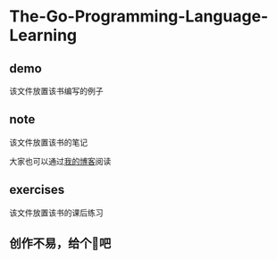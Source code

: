# The-Go-Programming-Language-Learning

## demo

该文件放置该书编写的例子

## note

该文件放置该书的笔记

大家也可以通过[我的博客](https://xdpcs.github.io/)阅读

## exercises

该文件放置该书的课后练习

## 创作不易，给个🌟吧